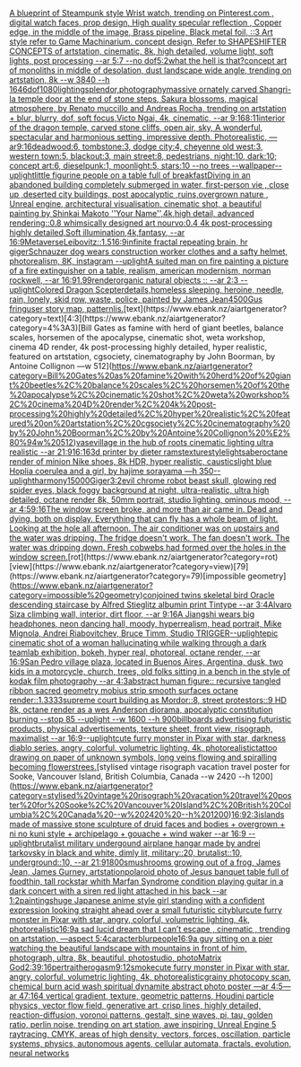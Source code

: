 [A blueprint of Steampunk style Wrist watch,    trending on Pinterest.com  ,  digital watch faces, prop design, High quality specular reflection , Copper  edge, in the middle of the image, Brass pipeline,  Black metal foil,  ::3  Art style refer to Game Machinarium.  concept design, Refer to SHAPESHIFTER CONCEPTS  of artstation, cinematic,  8k, high detailed,  volume light,  soft lights,  post processing    --ar 5:7   --no dof](https://www.ebank.nz/aiartgenerator?category=A%20blueprint%20of%20Steampunk%20style%20Wrist%20watch%2C%20%20%20%20trending%20on%20Pinterest.com%20%20%2C%20%20digital%20watch%20faces%2C%20prop%20design%2C%20High%20quality%20specular%20reflection%20%2C%20Copper%20%20edge%2C%20in%20the%20middle%20of%20the%20image%2C%20Brass%20pipeline%2C%20%20Black%20metal%20foil%2C%20%20%3A%3A3%20%20Art%20style%20refer%20to%20Game%20Machinarium.%20%20concept%20design%2C%20Refer%20to%20SHAPESHIFTER%20CONCEPTS%20%20of%20artstation%2C%20cinematic%2C%20%208k%2C%20high%20detailed%2C%20%20volume%20light%2C%20%20soft%20lights%2C%20%20post%20processing%20%20%20%20--ar%205%3A7%20%20%20--no%20dof)[5:2](https://www.ebank.nz/aiartgenerator?category=5%3A2)[what the hell is that?](https://www.ebank.nz/aiartgenerator?category=what%20the%20hell%20is%20that%3F)[concept art of monoliths in middle of desolation, dust landscape wide angle, trending on artstation, 8k --w 3840 --h 1646](https://www.ebank.nz/aiartgenerator?category=concept%20art%20of%20monoliths%20in%20middle%20of%20desolation%2C%20dust%20landscape%20wide%20angle%2C%20trending%20on%20artstation%2C%208k%20--w%203840%20--h%201646)[dof](https://www.ebank.nz/aiartgenerator?category=dof)[1080](https://www.ebank.nz/aiartgenerator?category=1080)[lighting](https://www.ebank.nz/aiartgenerator?category=lighting)[splendor,](https://www.ebank.nz/aiartgenerator?category=splendor%2C)[photography](https://www.ebank.nz/aiartgenerator?category=photography)[massive ornately carved Shangri-la temple door at the end of stone steps, Sakura blossoms, magical atmosphere, by Renato muccillo and Andreas Rocha, trending on artstation + blur, blurry, dof, soft focus,Victo Ngai, 4k, cinematic, --ar 9:16](https://www.ebank.nz/aiartgenerator?category=massive%20ornately%20carved%20Shangri-la%20temple%20door%20at%20the%20end%20of%20stone%20steps%2C%20Sakura%20blossoms%2C%20magical%20atmosphere%2C%20by%20Renato%20muccillo%20and%20Andreas%20Rocha%2C%20trending%20on%20artstation%20%2B%20blur%2C%20blurry%2C%20dof%2C%20soft%20focus%2CVicto%20Ngai%2C%204k%2C%20cinematic%2C%20--ar%209%3A16)[8:11](https://www.ebank.nz/aiartgenerator?category=8%3A11)[interior of the dragon temple, carved stone cliffs, open air, sky, A wonderful, spectacular and harmonious setting, impressive depth. Photorealistic, — ar9:16](https://www.ebank.nz/aiartgenerator?category=interior%20of%20the%20dragon%20temple%2C%20carved%20stone%20cliffs%2C%20open%20air%2C%20sky%2C%20A%20wonderful%2C%20spectacular%20and%20harmonious%20setting%2C%20impressive%20depth.%20Photorealistic%2C%20%E2%80%94%20ar9%3A16)[deadwood:6, tombstone:3, dodge city:4, cheyenne old west:3, western town:5, blackout:3, main street:8, pedestrians, night:10, dark:10; concept art:6, dieselpunk:1, moonlight:5, stars:10 --no trees --wallpaper](https://www.ebank.nz/aiartgenerator?category=deadwood%3A6%2C%20tombstone%3A3%2C%20dodge%20city%3A4%2C%20cheyenne%20old%20west%3A3%2C%20western%20town%3A5%2C%20blackout%3A3%2C%20main%20street%3A8%2C%20pedestrians%2C%20night%3A10%2C%20dark%3A10%3B%20concept%20art%3A6%2C%20dieselpunk%3A1%2C%20moonlight%3A5%2C%20stars%3A10%20--no%20trees%20--wallpaper)[--uplight](https://www.ebank.nz/aiartgenerator?category=--uplight)[little figurine people on a table full of breakfast](https://www.ebank.nz/aiartgenerator?category=little%20figurine%20people%20on%20a%20table%20full%20of%20breakfast)[Diving in an abandoned building completely submerged in water, first-person vie , close up ,deserted city buildings, post apocalyptic ,ruins,overgrown nature , Unreal engine, architectural visualisation, cinematic shot, a beautiful painting by Shinkai Makoto ''Your Name'',4k,high detail, advanced rendering::0.8 whimsically designed art nourvo:0.4 4k post-processing highly detailed,Soft illumination,4k,fantasy, --ar 16:9](https://www.ebank.nz/aiartgenerator?category=Diving%20in%20an%20abandoned%20building%20completely%20submerged%20in%20water%2C%20first-person%20vie%20%2C%20close%20up%20%2Cdeserted%20city%20buildings%2C%20post%20apocalyptic%20%2Cruins%2Covergrown%20nature%20%2C%20Unreal%20engine%2C%20architectural%20visualisation%2C%20cinematic%20shot%2C%20a%20beautiful%20painting%20by%20Shinkai%20Makoto%20%27%27Your%20Name%27%27%2C4k%2Chigh%20detail%2C%20advanced%20rendering%3A%3A0.8%20whimsically%20designed%20art%20nourvo%3A0.4%204k%20post-processing%20highly%20detailed%2CSoft%20illumination%2C4k%2Cfantasy%2C%20--ar%2016%3A9)[Metaverse](https://www.ebank.nz/aiartgenerator?category=Metaverse)[Leibovitz::1.5](https://www.ebank.nz/aiartgenerator?category=Leibovitz%3A%3A1.5)[16:9](https://www.ebank.nz/aiartgenerator?category=16%3A9)[infinite fractal repeating brain, hr giger](https://www.ebank.nz/aiartgenerator?category=infinite%20fractal%20repeating%20brain%2C%20hr%20giger)[Schnauzer dog wears construction worker clothes and a safty helmet, photorealism, 8K, instagram --uplight](https://www.ebank.nz/aiartgenerator?category=Schnauzer%20dog%20wears%20construction%20worker%20clothes%20and%20a%20safty%20helmet%2C%20photorealism%2C%208K%2C%20instagram%20--uplight)[A suited man on fire painting a picture of a fire extinguisher on a table, realism, american modernism, norman rockwell, --ar 16:9](https://www.ebank.nz/aiartgenerator?category=A%20suited%20man%20on%20fire%20painting%20a%20picture%20of%20a%20fire%20extinguisher%20on%20a%20table%2C%20realism%2C%20american%20modernism%2C%20norman%20rockwell%2C%20--ar%2016%3A9)[1.99](https://www.ebank.nz/aiartgenerator?category=1.99)[render](https://www.ebank.nz/aiartgenerator?category=render)[organic natural objects :: --ar 2:3 --uplight](https://www.ebank.nz/aiartgenerator?category=organic%20natural%20objects%20%3A%3A%20--ar%202%3A3%20--uplight)[Colored Dragon Scepter](https://www.ebank.nz/aiartgenerator?category=Colored%20Dragon%20Scepter)[details,](https://www.ebank.nz/aiartgenerator?category=details%2C)[homeless sleeping, heroine, needle, rain, lonely, skid row, waste, police, painted by James Jean](https://www.ebank.nz/aiartgenerator?category=homeless%20sleeping%2C%20heroine%2C%20needle%2C%20rain%2C%20lonely%2C%20skid%20row%2C%20waste%2C%20police%2C%20painted%20by%20James%20Jean)[4500](https://www.ebank.nz/aiartgenerator?category=4500)[Gus fring](https://www.ebank.nz/aiartgenerator?category=Gus%20fring)[user story map, pattern](https://www.ebank.nz/aiartgenerator?category=user%20story%20map%2C%20pattern)[lis.](https://www.ebank.nz/aiartgenerator?category=lis.)[text](https://www.ebank.nz/aiartgenerator?category=text)[4:3](https://www.ebank.nz/aiartgenerator?category=4%3A3)[Bill Gates as famine with herd of giant beetles, balance scales, horsemen of the apocalypse, cinematic shot, weta workshop, cinema 4D render, 4k post-processing highly detailed, hyper realistic, featured on artstation, cgsociety, cinematography by John Boorman, by Antoine Collignon —w 512](https://www.ebank.nz/aiartgenerator?category=Bill%20Gates%20as%20famine%20with%20herd%20of%20giant%20beetles%2C%20balance%20scales%2C%20horsemen%20of%20the%20apocalypse%2C%20cinematic%20shot%2C%20weta%20workshop%2C%20cinema%204D%20render%2C%204k%20post-processing%20highly%20detailed%2C%20hyper%20realistic%2C%20featured%20on%20artstation%2C%20cgsociety%2C%20cinematography%20by%20John%20Boorman%2C%20by%20Antoine%20Collignon%20%E2%80%94w%20512)[vase](https://www.ebank.nz/aiartgenerator?category=vase)[village in the hub of roots cinematic lighting ultra realistic --ar 21:9](https://www.ebank.nz/aiartgenerator?category=village%20in%20the%20hub%20of%20roots%20cinematic%20lighting%20ultra%20realistic%20--ar%2021%3A9)[16:16](https://www.ebank.nz/aiartgenerator?category=16%3A16)[3d printer by dieter rams](https://www.ebank.nz/aiartgenerator?category=3d%20printer%20by%20dieter%20rams)[texture](https://www.ebank.nz/aiartgenerator?category=texture)[style](https://www.ebank.nz/aiartgenerator?category=style)[lightsaber](https://www.ebank.nz/aiartgenerator?category=lightsaber)[octane render of minion Nike shoes, 8k HDR, hyper realistic, caustics](https://www.ebank.nz/aiartgenerator?category=octane%20render%20of%20minion%20Nike%20shoes%2C%208k%20HDR%2C%20hyper%20realistic%2C%20caustics)[light blue Hoplia coerulea and a girl,  by hajime sorayama —h 350](https://www.ebank.nz/aiartgenerator?category=light%20blue%20Hoplia%20coerulea%20and%20a%20girl%2C%20%20by%20hajime%20sorayama%20%E2%80%94h%20350)[--uplight](https://www.ebank.nz/aiartgenerator?category=--uplight)[harmony](https://www.ebank.nz/aiartgenerator?category=harmony)[1](https://www.ebank.nz/aiartgenerator?category=1)[5000](https://www.ebank.nz/aiartgenerator?category=5000)[Giger](https://www.ebank.nz/aiartgenerator?category=Giger)[3:2](https://www.ebank.nz/aiartgenerator?category=3%3A2)[evil chrome robot beast skull, glowing red spider eyes, black foggy background at night, ultra-realistic, ultra high detailed, octane render 8k, 50mm portrait, studio lighting, ominous mood, --ar 4:5](https://www.ebank.nz/aiartgenerator?category=evil%20chrome%20robot%20beast%20skull%2C%20glowing%20red%20spider%20eyes%2C%20black%20foggy%20background%20at%20night%2C%20ultra-realistic%2C%20ultra%20high%20detailed%2C%20octane%20render%208k%2C%2050mm%20portrait%2C%20studio%20lighting%2C%20ominous%20mood%2C%20--ar%204%3A5)[9:16](https://www.ebank.nz/aiartgenerator?category=9%3A16)[The window screen broke, and more than air came in.  Dead and dying, both on display. Everything that can fly has a whole beam of light.  Looking at the hole all afternoon.  The air conditioner was on upstairs and the water was dripping.  The fridge doesn't work. The fan doesn't work.  The water was dripping down.  Fresh cobwebs had formed over the holes in the window screen.](https://www.ebank.nz/aiartgenerator?category=The%20window%20screen%20broke%2C%20and%20more%20than%20air%20came%20in.%20%20Dead%20and%20dying%2C%20both%20on%20display.%20Everything%20that%20can%20fly%20has%20a%20whole%20beam%20of%20light.%20%20Looking%20at%20the%20hole%20all%20afternoon.%20%20The%20air%20conditioner%20was%20on%20upstairs%20and%20the%20water%20was%20dripping.%20%20The%20fridge%20doesn%27t%20work.%20The%20fan%20doesn%27t%20work.%20%20The%20water%20was%20dripping%20down.%20%20Fresh%20cobwebs%20had%20formed%20over%20the%20holes%20in%20the%20window%20screen.)[rot](https://www.ebank.nz/aiartgenerator?category=rot)[view](https://www.ebank.nz/aiartgenerator?category=view)[79](https://www.ebank.nz/aiartgenerator?category=79)[impossible geometry](https://www.ebank.nz/aiartgenerator?category=impossible%20geometry)[conjoined twins skeletal bird  Oracle descending staircase by Alfred Stieglitz albumin print Tintype --ar 3:4](https://www.ebank.nz/aiartgenerator?category=conjoined%20twins%20skeletal%20bird%20%20Oracle%20descending%20staircase%20by%20Alfred%20Stieglitz%20albumin%20print%20Tintype%20--ar%203%3A4)[Alvaro Siza climbing wall, interior, dirt floor, --ar 9:16](https://www.ebank.nz/aiartgenerator?category=Alvaro%20Siza%20climbing%20wall%2C%20interior%2C%20dirt%20floor%2C%20--ar%209%3A16)[A Jiangshi wears big headphones, neon dancing hall, moody, hyperrealism, head portrait, Mike Mignola, Andrei Riabovitchev, Bruce Timm, Studio TRIGGER](https://www.ebank.nz/aiartgenerator?category=A%20Jiangshi%20wears%20big%20headphones%2C%20neon%20dancing%20hall%2C%20moody%2C%20hyperrealism%2C%20head%20portrait%2C%20Mike%20Mignola%2C%20Andrei%20Riabovitchev%2C%20Bruce%20Timm%2C%20Studio%20TRIGGER)[--uplight](https://www.ebank.nz/aiartgenerator?category=--uplight)[epic cinematic shot of a woman hallucinating while walking through a dark teamlab exhibition, bokeh, hyper real, photoreal, octane render, --ar 16:9](https://www.ebank.nz/aiartgenerator?category=epic%20cinematic%20shot%20of%20a%20woman%20hallucinating%20while%20walking%20through%20a%20dark%20teamlab%20exhibition%2C%20bokeh%2C%20hyper%20real%2C%20photoreal%2C%20octane%20render%2C%20--ar%2016%3A9)[San Pedro village plaza, located in Buenos Aires, Argentina, dusk, two kids in a motorcycle, church, trees, old folks sitting in a bench in the style of kodak film photography --ar 4:3](https://www.ebank.nz/aiartgenerator?category=San%20Pedro%20village%20plaza%2C%20located%20in%20Buenos%20Aires%2C%20Argentina%2C%20dusk%2C%20two%20kids%20in%20a%20motorcycle%2C%20church%2C%20trees%2C%20old%20folks%20sitting%20in%20a%20bench%20in%20the%20style%20of%20kodak%20film%20photography%20--ar%204%3A3)[abstract human figure:: recursive tangled ribbon sacred geometry mobius strip smooth surfaces octane render::1.3333](https://www.ebank.nz/aiartgenerator?category=abstract%20human%20figure%3A%3A%20recursive%20tangled%20ribbon%20sacred%20geometry%20mobius%20strip%20smooth%20surfaces%20octane%20render%3A%3A1.3333)[supreme court building as Mordor::8, street protestors::9 HD 8k, octane render as a wes Anderson diorama, apocalyptic constitution burning --stop 85 --uplight --w 1600 --h 900](https://www.ebank.nz/aiartgenerator?category=supreme%20court%20building%20as%20Mordor%3A%3A8%2C%20street%20protestors%3A%3A9%20HD%208k%2C%20octane%20render%20as%20a%20wes%20Anderson%20diorama%2C%20apocalyptic%20constitution%20burning%20--stop%2085%20--uplight%20--w%201600%20--h%20900)[billboards advertising futuristic products, physical advertisements, texture sheet, front view, risograph, maximalist --ar 16:9](https://www.ebank.nz/aiartgenerator?category=billboards%20advertising%20futuristic%20products%2C%20physical%20advertisements%2C%20texture%20sheet%2C%20front%20view%2C%20risograph%2C%20maximalist%20--ar%2016%3A9)[--uplight](https://www.ebank.nz/aiartgenerator?category=--uplight)[cute furry monster in Pixar with star, darkness diablo series, angry, colorful, volumetric lighting, 4k, photorealistic](https://www.ebank.nz/aiartgenerator?category=cute%20furry%20monster%20in%20Pixar%20with%20star%2C%20darkness%20diablo%20series%2C%20angry%2C%20colorful%2C%20volumetric%20lighting%2C%204k%2C%20photorealistic)[tattoo drawing on paper of unknown symbols, long veins flowing and spiralling becoming flowers](https://www.ebank.nz/aiartgenerator?category=tattoo%20drawing%20on%20paper%20of%20unknown%20symbols%2C%20long%20veins%20flowing%20and%20spiralling%20becoming%20flowers)[trees.](https://www.ebank.nz/aiartgenerator?category=trees.)[stylised vintage risograph vacation travel poster for Sooke, Vancouver Island, British Columbia, Canada --w 2420 --h 1200](https://www.ebank.nz/aiartgenerator?category=stylised%20vintage%20risograph%20vacation%20travel%20poster%20for%20Sooke%2C%20Vancouver%20Island%2C%20British%20Columbia%2C%20Canada%20--w%202420%20--h%201200)[16:9](https://www.ebank.nz/aiartgenerator?category=16%3A9)[2:3](https://www.ebank.nz/aiartgenerator?category=2%3A3)[islands made of massive stone sculpture of druid faces and bodies + overgrown + ni no kuni style + archipelago + gouache + wind waker --ar 16:9 --uplight](https://www.ebank.nz/aiartgenerator?category=islands%20made%20of%20massive%20stone%20sculpture%20of%20druid%20faces%20and%20bodies%20%2B%20overgrown%20%2B%20ni%20no%20kuni%20style%20%2B%20archipelago%20%2B%20gouache%20%2B%20wind%20waker%20--ar%2016%3A9%20--uplight)[brutalist military undergound airplane hangar made by andrei tarkovsky in black and white, dimly lit, military::20, brutalist::10, underground::10, --ar 21:9](https://www.ebank.nz/aiartgenerator?category=brutalist%20military%20undergound%20airplane%20hangar%20made%20by%20andrei%20tarkovsky%20in%20black%20and%20white%2C%20dimly%20lit%2C%20military%3A%3A20%2C%20brutalist%3A%3A10%2C%20underground%3A%3A10%2C%20--ar%2021%3A9)[1800s](https://www.ebank.nz/aiartgenerator?category=1800s)[mushrooms growing out of a frog, James Jean, James Gurney, artstation](https://www.ebank.nz/aiartgenerator?category=mushrooms%20growing%20out%20of%20a%20frog%2C%20James%20Jean%2C%20James%20Gurney%2C%20artstation)[polaroid photo of Jesus banquet table full of food](https://www.ebank.nz/aiartgenerator?category=polaroid%20photo%20of%20Jesus%20banquet%20table%20full%20of%20food)[thin, tall rockstar whith Marfan Syndrome condition playing guitar in a dark concert with a siren red light attached in his back --ar 1:2](https://www.ebank.nz/aiartgenerator?category=thin%2C%20tall%20rockstar%20whith%20Marfan%20Syndrome%20condition%20playing%20guitar%20in%20a%20dark%20concert%20with%20a%20siren%20red%20light%20attached%20in%20his%20back%20--ar%201%3A2)[paintings](https://www.ebank.nz/aiartgenerator?category=paintings)[huge Japanese anime style girl standing with a confident expression looking straight ahead over a small futuristic city](https://www.ebank.nz/aiartgenerator?category=huge%20Japanese%20anime%20style%20girl%20standing%20with%20a%20confident%20expression%20looking%20straight%20ahead%20over%20a%20small%20futuristic%20city)[blur](https://www.ebank.nz/aiartgenerator?category=blur)[cute furry monster in Pixar with star, angry, colorful, volumetric lighting, 4k, photorealistic](https://www.ebank.nz/aiartgenerator?category=cute%20furry%20monster%20in%20Pixar%20with%20star%2C%20angry%2C%20colorful%2C%20volumetric%20lighting%2C%204k%2C%20photorealistic)[16:9](https://www.ebank.nz/aiartgenerator?category=16%3A9)[a sad lucid dream that I can’t escape , cinematic , trending on artstation, —aspect 5:4](https://www.ebank.nz/aiartgenerator?category=a%20sad%20lucid%20dream%20that%20I%20can%E2%80%99t%20escape%20%2C%20cinematic%20%2C%20trending%20on%20artstation%2C%20%E2%80%94aspect%205%3A4)[caracter](https://www.ebank.nz/aiartgenerator?category=caracter)[blur](https://www.ebank.nz/aiartgenerator?category=blur)[people](https://www.ebank.nz/aiartgenerator?category=people)[16:9](https://www.ebank.nz/aiartgenerator?category=16%3A9)[a guy sitting on a pier watching the beautiful landscape with mountains in front of him, photograph, ultra, 8k, beautiful, photostudio, photo](https://www.ebank.nz/aiartgenerator?category=a%20guy%20sitting%20on%20a%20pier%20watching%20the%20beautiful%20landscape%20with%20mountains%20in%20front%20of%20him%2C%20photograph%2C%20ultra%2C%208k%2C%20beautiful%2C%20photostudio%2C%20photo)[Matrix God](https://www.ebank.nz/aiartgenerator?category=Matrix%20God)[2:3](https://www.ebank.nz/aiartgenerator?category=2%3A3)[9:16](https://www.ebank.nz/aiartgenerator?category=9%3A16)[pertrait](https://www.ebank.nz/aiartgenerator?category=pertrait)[herogasm](https://www.ebank.nz/aiartgenerator?category=herogasm)[9:12](https://www.ebank.nz/aiartgenerator?category=9%3A12)[smoke](https://www.ebank.nz/aiartgenerator?category=smoke)[cute furry monster in Pixar with star, angry, colorful, volumetric lighting, 4k, photorealistic](https://www.ebank.nz/aiartgenerator?category=cute%20furry%20monster%20in%20Pixar%20with%20star%2C%20angry%2C%20colorful%2C%20volumetric%20lighting%2C%204k%2C%20photorealistic)[grainy photocopy scan, chemical burn acid wash spiritual dynamite abstract photo poster —ar 4:5](https://www.ebank.nz/aiartgenerator?category=grainy%20photocopy%20scan%2C%20chemical%20burn%20acid%20wash%20spiritual%20dynamite%20abstract%20photo%20poster%20%E2%80%94ar%204%3A5)[—ar 47:164 vertical gradient, texture, geometric patterns, Houdini particle physics, vector flow field, generative art, crisp lines, highly detailed, reaction-diffusion, voronoi patterns, gestalt, sine waves, pi, tau, golden ratio, perlin noise, trending on art station, awe inspiring, Unreal Engine 5 raytracing, CMYK, areas of high density, vectors, forces, oscillation, particle systems, physics, autonomous agents, cellular automata, fractals, evolution, neural networks](https://www.ebank.nz/aiartgenerator?category=%E2%80%94ar%2047%3A164%20vertical%20gradient%2C%20texture%2C%20geometric%20patterns%2C%20Houdini%20particle%20physics%2C%20vector%20flow%20field%2C%20generative%20art%2C%20crisp%20lines%2C%20highly%20detailed%2C%20reaction-diffusion%2C%20voronoi%20patterns%2C%20gestalt%2C%20sine%20waves%2C%20pi%2C%20tau%2C%20golden%20ratio%2C%20perlin%20noise%2C%20trending%20on%20art%20station%2C%20awe%20inspiring%2C%20Unreal%20Engine%205%20raytracing%2C%20CMYK%2C%20areas%20of%20high%20density%2C%20vectors%2C%20forces%2C%20oscillation%2C%20particle%20systems%2C%20physics%2C%20autonomous%20agents%2C%20cellular%20automata%2C%20fractals%2C%20evolution%2C%20neural%20networks)